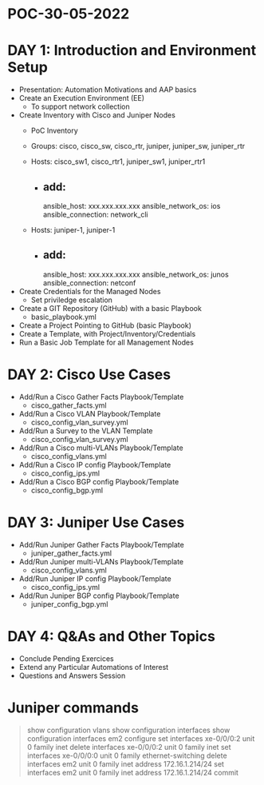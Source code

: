 # POC-30-05-2022

# DAY 1: Introduction and Environment Setup

- Presentation: Automation Motivations and AAP basics
- Create an Execution Environment (EE)
    - To support network collection 
- Create Inventory with Cisco and Juniper Nodes
    - PoC Inventory
    - Groups: cisco, cisco_sw, cisco_rtr, juniper, juniper_sw, juniper_rtr
    - Hosts: cisco_sw1, cisco_rtr1, juniper_sw1, juniper_rtr1
        - add: 
            ---
            ansible_host: xxx.xxx.xxx.xxx
            ansible_network_os: ios
            ansible_connection: network_cli

    - Hosts: juniper-1, juniper-1
        - add: 
            ---
            ansible_host: xxx.xxx.xxx.xxx
            ansible_network_os: junos
            ansible_connection: netconf
- Create Credentials for the Managed Nodes
    - Set priviledge escalation
- Create a GIT Repository (GitHub) with a basic Playbook 
    - basic_playbook.yml
- Create a Project Pointing to GitHub (basic Playbook)
- Create a Template, with Project/Inventory/Credentials
- Run a Basic Job Template for all Management Nodes


# DAY 2: Cisco Use Cases

- Add/Run a Cisco Gather Facts Playbook/Template
    - cisco_gather_facts.yml
- Add/Run a Cisco VLAN Playbook/Template
    - cisco_config_vlan_survey.yml
- Add/Run a Survey to the VLAN Template
    - cisco_config_vlan_survey.yml
- Add/Run a Cisco multi-VLANs Playbook/Template
    - cisco_config_vlans.yml
- Add/Run a Cisco IP config Playbook/Template
    - cisco_config_ips.yml
- Add/Run a Cisco BGP config Playbook/Template
    - cisco_config_bgp.yml


# DAY 3: Juniper Use Cases

- Add/Run Juniper Gather Facts Playbook/Template
    - juniper_gather_facts.yml
- Add/Run Juniper multi-VLANs Playbook/Template
    - cisco_config_vlans.yml
- Add/Run Juniper IP config Playbook/Template
    - cisco_config_ips.yml
- Add/Run Juniper BGP config Playbook/Template
    - juniper_config_bgp.yml


# DAY 4: Q&As and Other Topics

- Conclude Pending Exercices
- Extend any Particular Automations of Interest
- Questions and Answers Session


# Juniper commands

> show configuration vlans 
> show configuration interfaces
> show configuration interfaces em2
> configure
 set interfaces xe-0/0/0:2 unit 0 family inet
 delete interfaces xe-0/0/0:2 unit 0 family inet
 set interfaces xe-0/0/0:0 unit 0 family ethernet-switching
 delete interfaces em2 unit 0 family inet address 172.16.1.214/24
 set interfaces em2 unit 0 family inet address 172.16.1.214/24
 commit
